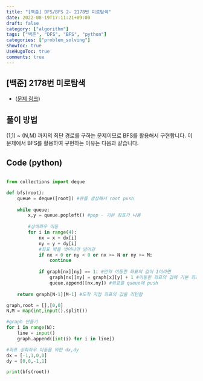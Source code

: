 ```yaml
---
title: "[백준] DFS/BFS 2- 2178번 미로탐색"
date: 2022-08-19T17:11:21+09:00
draft: false
category: ["algorithm"]
tags: ["백준", "DFS", "BFS", "python"]
categories: ["problem_solving"]
showToc: true
UseHugoToc: true
comments: true
---
```

## [백준] 2178번 미로탐색
- ([문제 링크](https://www.acmicpc.net/problem/2178))

## 풀이 방법
(1,1) ~ (N,M) 까지의 최단 경로를 구하는 문제이므로 BFS를 활용해서 구현합니다. 
이 문제에서 BFS를 활용하여 구현하는 이유는 다음과 같습니다. 

## Code (python)

```python

from collections import deque

def bfs(root):
    queue = deque([root]) #큐를 생성해서 root push
    
    while queue:
        x,y = queue.popleft() #pop - 기본 좌표가 나옴
        
        #상하좌우 이동
        for i in range(4):
            nx = x + dx[i] 
            ny = y + dy[i]
            #좌표 밖을 벗어나면 넘어감
            if nx < 0 or ny < 0 or nx >= N or ny >= M:
                continue
            
            if graph[nx][ny] == 1: #만약 이동한 좌표의 값이 1이라면
                graph[nx][ny] = graph[x][y] + 1 #이동한 좌표의 값에 기본 좌표 값에 1을 더함
                queue.append([nx,ny]) #좌표를 queue에 push
    
    return graph[N-1][M-1] #도착 지점 좌표의 값을 리턴함

graph,root = [],[0,0]
N,M = map(int,input().split())

#graph 만들기
for i in range(N):
    line = input()
    graph.append([int(i) for i in line])

#좌표 상화좌우 이동을 위한 dx,dy
dx = [-1,1,0,0] 
dy = [0,0,-1,1]

print(bfs(root))
```